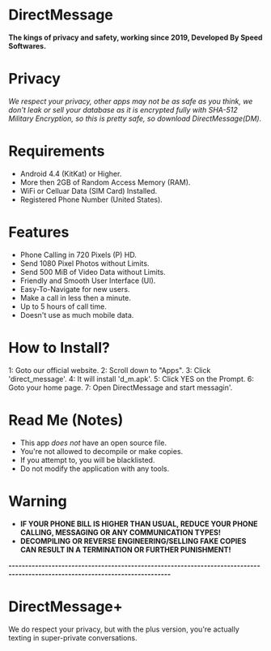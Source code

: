 # DirectMessage
**The kings of privacy and safety, working since 2019, Developed By Speed Softwares.**

# Privacy
*We respect your privacy, other apps may not be as safe as you think, we don't leak or sell your database as it is encrypted fully with SHA-512 Military Encryption, so this is pretty safe, so download DirectMessage(DM).*

# Requirements
- Android 4.4 (KitKat) or Higher.
- More then 2GB of Random Access Memory (RAM).
- WiFi or Celluar Data (SIM Card) Installed.
- Registered Phone Number (United States).

# Features
- Phone Calling in 720 Pixels (P) HD.
- Send 1080 Pixel Photos without Limits.
- Send 500 MiB of Video Data without Limits.
- Friendly and Smooth User Interface (UI).
- Easy-To-Navigate for new users.
- Make a call in less then a minute.
- Up to 5 hours of call time.
- Doesn't use as much mobile data.

# How to Install?
1: Goto our official website.
2: Scroll down to "Apps".
3: Click 'direct_message'.
4: It will install 'd_m.apk'.
5: Click YES on the Prompt.
6: Goto your home page.
7: Open DirectMessage and start messagin'.

# Read Me (Notes)
- This app *does not* have an open source file.
- You're not allowed to decompile or make copies.
- If you attempt to, you will be blacklisted.
- Do not modify the application with any tools.

# Warning
- **IF YOUR PHONE BILL IS HIGHER THAN USUAL, REDUCE YOUR PHONE CALLING, MESSAGING OR ANY COMMUNICATION TYPES!**
- **DECOMPILING OR REVERSE ENGINEERING/SELLING FAKE COPIES CAN RESULT IN A TERMINATION OR FURTHER PUNISHMENT!**

**-----------------------------------------------------------------------------------------------------------------------------**

# DirectMessage+
We do respect your privacy, but with the plus version, you're actually texting in super-private conversations.
